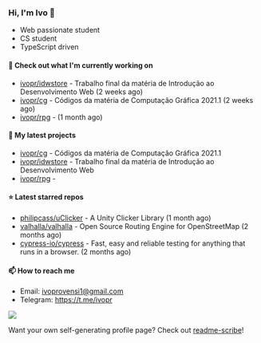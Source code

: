 ### Hi, I'm Ivo 👋

* Web passionate student
* CS student
* TypeScript driven

#### 👷 Check out what I'm currently working on

- [ivopr/idwstore](https://github.com/ivopr/idwstore) - Trabalho final da matéria de Introdução ao Desenvolvimento Web (2 weeks ago)
- [ivopr/cg](https://github.com/ivopr/cg) - Códigos da matéria de Computação Gráfica 2021.1 (2 weeks ago)
- [ivopr/rpg](https://github.com/ivopr/rpg) -  (1 month ago)

#### 🌱 My latest projects

- [ivopr/cg](https://github.com/ivopr/cg) - Códigos da matéria de Computação Gráfica 2021.1
- [ivopr/idwstore](https://github.com/ivopr/idwstore) - Trabalho final da matéria de Introdução ao Desenvolvimento Web
- [ivopr/rpg](https://github.com/ivopr/rpg) - 

#### ⭐️ Latest starred repos

- [philipcass/uClicker](https://github.com/philipcass/uClicker) - A Unity Clicker Library (1 month ago)
- [valhalla/valhalla](https://github.com/valhalla/valhalla) - Open Source Routing Engine for OpenStreetMap (2 months ago)
- [cypress-io/cypress](https://github.com/cypress-io/cypress) - Fast, easy and reliable testing for anything that runs in a browser. (2 months ago)

#### 📫 How to reach me

- Email: [ivoprovensi1@gmail.com](mailto://ivoprovensi1@gmail.com)
- Telegram: https://t.me/ivopr

![](https://github-readme-stats.vercel.app/api/top-langs/?username=ivopr&layout=compact&theme=react)

Want your own self-generating profile page? Check out [readme-scribe](https://github.com/muesli/readme-scribe)!
